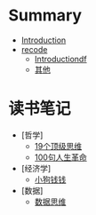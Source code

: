 # Summary

* [Introduction](README.md)
* [recode]()
    * [Introductiondf](recode/develop_question.md)
    * [其他](其他/名词.md)


# 读书笔记
* [哲学]
  * [19个顶级思维](读书笔记_2023/19个顶级思维.md)
  * [100句人生革命](读书笔记_2023/阿德勒100句人生革命.md)
* [经济学]
  * [小狗钱钱](读书笔记_2023/小狗钱钱.md)
* [数据]
  * [数据思维](读书笔记_2023/数据思维.md)